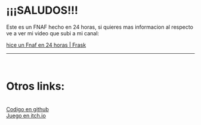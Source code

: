
<h1>
¡¡¡SALUDOS!!!
</h1>


Este es un FNAF hecho en 24 horas, si quieres mas informacion al respecto ve a ver mi video que subi a mi canal:

<a href="">
	hice un Fnaf en 24 horas | Frask
</a>

<hr>
<br>
<h1>Otros links:</h1>
<br>
<a href="https://github.com/elfrask/fnaf24horas">
	Codigo en github
</a>
<br>
<a href="https://elfrask.itch.io/fnaf24horas-by-frask">
	Juego en itch.io
</a>
